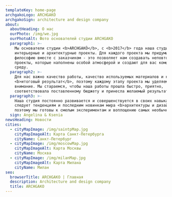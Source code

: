 ```yaml
---
templateKey: home-page
archgakoLogo: ARCHGAKÒ
archgakoSign: architecture and design company
about:
  aboutHeading: О нас
  ourPhoto: /img/we.jpg
  ourPhotoAlt: Фото основателей студии ARCHGAKO
  paragraph1: >-
    Мы основатели студии <b>ARCHGAKÒ</b>, с <b>2017</b> года наша студия создает
    интерьерные и архитектурные проекты. Для каждого проекта мы придумываем свою
    философию вместе с заказчиком - это позволяет нам создавать неповторимые
    проекты, которые наполнены особой атмосферой и создают для вас комфортную
    среду.
  paragraph2: >-
    Для нас важно качество работы, качество используемых материалов и конечно же
    <b>итоговый результат</b>, поэтому каждому этапу проекта мы уделяем особое
    внимание. Мы стараемся, чтобы наша работы прошла быстро, приятно,
    соответствовала поставленному бюджету и принесла желаемый результат.
  paragraph3: >-
    Наша студия постоянно развивается и совершенствуется в своих навыках,
    следует тенденциям и последним новинкам мира <b>архитектуры и дизайна</b>,
    поэтому мы готовы к смелым экспериментам и воплощению самых необычных идей.
  sign: Angelina & Ksenia
newsHeading: Новости
cities:
  - cityMapImage: /img/saintpMap.jpg
    cityMapImageAlt: Карта Санкт-Петербурга
    cityName: Санкт-Петербург
  - cityMapImage: /img/moscowMap.jpg
    cityMapImageAlt: Карта Москвы
    cityName: Москва
  - cityMapImage: /img/milanMap.jpg
    cityMapImageAlt: Карта Милана
    cityName: Милан
seo:
  browserTitle: ARCHGAKO | Главная
  description: Architecture and design company
  title: ARCHGAKO
---
```


